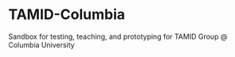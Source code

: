 # TAMID-Columbia
 Sandbox for testing, teaching, and prototyping for TAMID Group @ Columbia University

